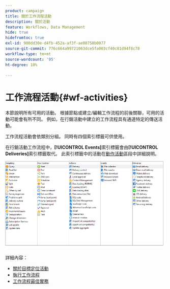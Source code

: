```yaml
---
product: campaign
title: 關於工作流程活動
description: 關於活動
feature: Workflows, Data Management
hide: true
hidefromtoc: true
exl-id: 900dd30e-d4fb-452a-af3f-ae00758b0077
source-git-commit: 776c664a99721063dce5fa003cf40c81d94f8c78
workflow-type: tm+mt
source-wordcount: '95'
ht-degree: 10%

---
```


# 工作流程活動{#wf-activities}



本節說明所有可用的活動。 根據節點或建立/編輯工作流程的前後關聯，可用的活動可能會有所不同。 例如，在行銷活動中建立的工作流程具有通道特定的傳送活動。

工作流程活動會依類別分組。 同時有四個索引標籤可供使用。

在行銷活動工作流程中，**[!UICONTROL Events]**&#x200B;索引標籤會由&#x200B;**[!UICONTROL Deliveries]**&#x200B;索引標籤取代。 此索引標籤中的活動在[動作活動](about-action-activities.md)區段中詳細說明。

![](assets/wf-activity-tabs.png)

詳細內容：

* [關於目標定位活動](about-targeting-activities.md)
* [執行工作流程](starting-a-workflow.md)
* [工作流程最佳實務](workflow-best-practices.md)
